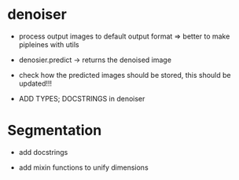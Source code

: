 # denoiser

- process output images to default output format => better to make pipleines with utils

- denosier.predict -> returns the denoised image

- check how the predicted images should be stored, this should be updated!!!




- ADD TYPES; DOCSTRINGS in denoiser 

# Segmentation

- add docstrings

- add mixin functions to unify dimensions